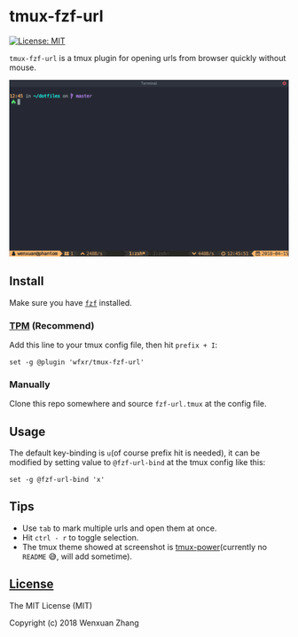 # tmux-fzf-url

[![License: MIT](https://img.shields.io/badge/License-MIT-yellow.svg)](https://opensource.org/licenses/MIT)

`tmux-fzf-url` is a tmux plugin for opening urls from browser quickly without mouse.

![screenshot](https://raw.githubusercontent.com/wfxr/i/master/tmux-fzf-url.gif)

## Install

Make sure you have [`fzf`](https://github.com/junegunn/fzf) installed.

### [TPM](https://github.com/tmux-plugins/tpm) (Recommend)

Add this line to your tmux config file, then hit `prefix + I`:

``` tmux
set -g @plugin 'wfxr/tmux-fzf-url'
```

### Manually

Clone this repo somewhere and source `fzf-url.tmux` at the config file.

## Usage

The default key-binding is `u`(of course prefix hit is needed), it can be modified by
setting value to `@fzf-url-bind` at the tmux config like this:

``` tmux
set -g @fzf-url-bind 'x'
```

## Tips

- Use `tab` to mark multiple urls and open them at once.
- Hit `ctrl - r` to toggle selection.
- The tmux theme showed at screenshot is [tmux-power](https://github.com/wfxr/tmux-power)(currently no `README` :sweat_smile:, will add sometime).

## [License](LICENSE.txt)

The MIT License (MIT)

Copyright (c) 2018 Wenxuan Zhang
